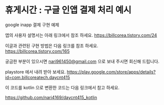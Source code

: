 # 휴게시간 : 구글 인앱 결제 처리 예시

google inapp 결제 구현 예제

앱의 사용자 설명서는 아래 링크에서 참조 하세요.
https://billcorea.tistory.com/24

이글과 관련된 구현 방법은 다음 링크를 참조 하세요.
https://billcorea.tistory.com/165

궁금한 부분이 있으시면 nari961450@gmail.com 으로 보내 주시면 회신해 드립니다.

playstore 에서 내려 받아 보세요.
https://play.google.com/store/apps/details?id=com.billcoreatech.daycnt415

이 코드를 kotlin 으로 변환한 코드는 다음 링크에서 참고 하세요.

https://github.com/nari4169/daycnt415_kotlin

